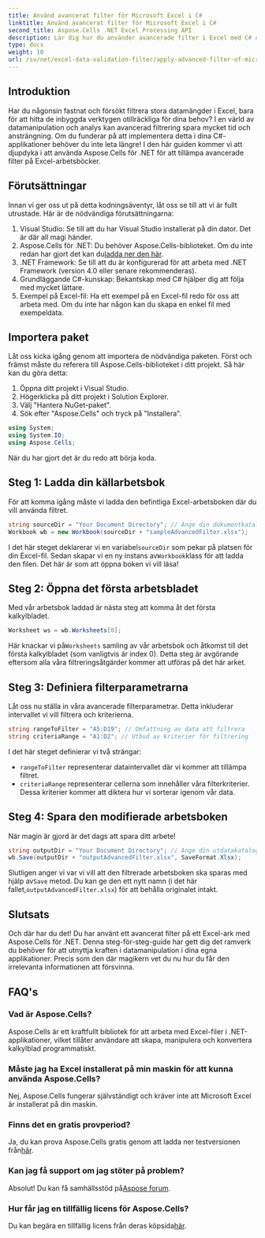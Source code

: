 ```yaml
---
title: Använd avancerat filter för Microsoft Excel i C#
linktitle: Använd avancerat filter för Microsoft Excel i C#
second_title: Aspose.Cells .NET Excel Processing API
description: Lär dig hur du använder avancerade filter i Excel med C# och Aspose.Cells. Steg-för-steg-guide medföljer för enkel implementering.
type: docs
weight: 10
url: /sv/net/excel-data-validation-filter/apply-advanced-filter-of-microsoft-excel-in-csharp/
---
```

## Introduktion

Har du någonsin fastnat och försökt filtrera stora datamängder i Excel, bara för att hitta de inbyggda verktygen otillräckliga för dina behov? I en värld av datamanipulation och analys kan avancerad filtrering spara mycket tid och ansträngning. Om du funderar på att implementera detta i dina C#-applikationer behöver du inte leta längre! I den här guiden kommer vi att djupdyka i att använda Aspose.Cells för .NET för att tillämpa avancerade filter på Excel-arbetsböcker. 

## Förutsättningar

Innan vi ger oss ut på detta kodningsäventyr, låt oss se till att vi är fullt utrustade. Här är de nödvändiga förutsättningarna:

1. Visual Studio: Se till att du har Visual Studio installerat på din dator. Det är där all magi händer.
2.  Aspose.Cells för .NET: Du behöver Aspose.Cells-biblioteket. Om du inte redan har gjort det kan du[ladda ner den här](https://releases.aspose.com/cells/net/).
3. .NET Framework: Se till att du är konfigurerad för att arbeta med .NET Framework (version 4.0 eller senare rekommenderas).
4. Grundläggande C#-kunskap: Bekantskap med C# hjälper dig att följa med mycket lättare.
5. Exempel på Excel-fil: Ha ett exempel på en Excel-fil redo för oss att arbeta med. Om du inte har någon kan du skapa en enkel fil med exempeldata.

## Importera paket

Låt oss kicka igång genom att importera de nödvändiga paketen. Först och främst måste du referera till Aspose.Cells-biblioteket i ditt projekt. Så här kan du göra detta:

1. Öppna ditt projekt i Visual Studio.
2. Högerklicka på ditt projekt i Solution Explorer.
3. Välj "Hantera NuGet-paket".
4. Sök efter "Aspose.Cells" och tryck på "Installera".

```csharp
using System;
using System.IO;
using Aspose.Cells;
```

När du har gjort det är du redo att börja koda.


## Steg 1: Ladda din källarbetsbok

För att komma igång måste vi ladda den befintliga Excel-arbetsboken där du vill använda filtret.

```csharp
string sourceDir = "Your Document Directory"; // Ange din dokumentkatalog
Workbook wb = new Workbook(sourceDir + "sampleAdvancedFilter.xlsx");
```

 I det här steget deklarerar vi en variabel`sourceDir` som pekar på platsen för din Excel-fil. Sedan skapar vi en ny instans av`Workbook`klass för att ladda den filen. Det här är som att öppna boken vi vill läsa!

## Steg 2: Öppna det första arbetsbladet

Med vår arbetsbok laddad är nästa steg att komma åt det första kalkylbladet.

```csharp
Worksheet ws = wb.Worksheets[0];
```

 Här knackar vi på`Worksheets` samling av vår arbetsbok och åtkomst till det första kalkylbladet (som vanligtvis är index 0). Detta steg är avgörande eftersom alla våra filtreringsåtgärder kommer att utföras på det här arket.

## Steg 3: Definiera filterparametrarna

Låt oss nu ställa in våra avancerade filterparametrar. Detta inkluderar intervallet vi vill filtrera och kriterierna.

```csharp
string rangeToFilter = "A5:D19"; // Omfattning av data att filtrera
string criteriaRange = "A1:D2"; // Utbud av kriterier för filtrering
```

I det här steget definierar vi två strängar: 
- `rangeToFilter` representerar dataintervallet där vi kommer att tillämpa filtret.
- `criteriaRange` representerar cellerna som innehåller våra filterkriterier. Dessa kriterier kommer att diktera hur vi sorterar igenom vår data.

## Steg 4: Spara den modifierade arbetsboken

När magin är gjord är det dags att spara ditt arbete!

```csharp
string outputDir = "Your Document Directory"; // Ange din utdatakatalog
wb.Save(outputDir + "outputAdvancedFilter.xlsx", SaveFormat.Xlsx);
```

Slutligen anger vi var vi vill att den filtrerade arbetsboken ska sparas med hjälp av`Save` metod. Du kan ge den ett nytt namn (i det här fallet,`outputAdvancedFilter.xlsx`) för att behålla originalet intakt.

## Slutsats

Och där har du det! Du har använt ett avancerat filter på ett Excel-ark med Aspose.Cells för .NET. Denna steg-för-steg-guide har gett dig det ramverk du behöver för att utnyttja kraften i datamanipulation i dina egna applikationer. Precis som den där magikern vet du nu hur du får den irrelevanta informationen att försvinna.

## FAQ's

### Vad är Aspose.Cells?
Aspose.Cells är ett kraftfullt bibliotek för att arbeta med Excel-filer i .NET-applikationer, vilket tillåter användare att skapa, manipulera och konvertera kalkylblad programmatiskt.

### Måste jag ha Excel installerat på min maskin för att kunna använda Aspose.Cells?
Nej, Aspose.Cells fungerar självständigt och kräver inte att Microsoft Excel är installerat på din maskin.

### Finns det en gratis provperiod?
 Ja, du kan prova Aspose.Cells gratis genom att ladda ner testversionen från[här](https://releases.aspose.com/).

### Kan jag få support om jag stöter på problem?
Absolut! Du kan få samhällsstöd på[Aspose forum](https://forum.aspose.com/c/cells/9).

### Hur får jag en tillfällig licens för Aspose.Cells?
 Du kan begära en tillfällig licens från deras köpsida[här](https://purchase.aspose.com/temporary-license/). 